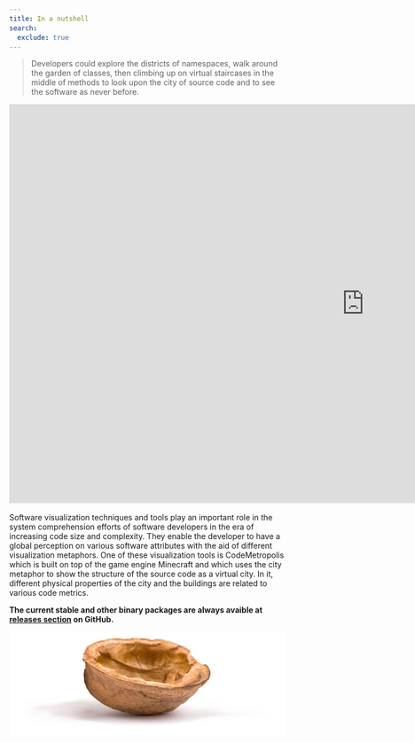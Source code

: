 ```yaml
---
title: In a nutshell
search:
  exclude: true
---
```


> Developers could explore the districts of namespaces, walk around the garden of classes, then climbing up on virtual staircases in the middle of methods to look upon the city of source code and to see the software as never before.

<iframe width="1280" height="720" src="https://www.youtube.com/embed/O5Ijvs44vv4?rel=0&amp;controls=0&amp;showinfo=0" frameborder="0" allowfullscreen></iframe>

Software visualization techniques and tools play an important role in the system comprehension efforts of software developers in the era of increasing code size and complexity. They enable the developer to have a global perception on various software attributes with the aid of different visualization metaphors. One of these visualization tools is CodeMetropolis which is built on top of the game engine Minecraft and which uses the city metaphor to show the structure of the source code as a virtual city. In it, different physical properties of the city and the buildings are related to various code metrics.

**The current stable and other binary packages are always avaible at [releases section](https://github.com/codemetropolis/CodeMetropolis/releases) on GitHub.**

![nutshell](images/nutshell.jpg)
